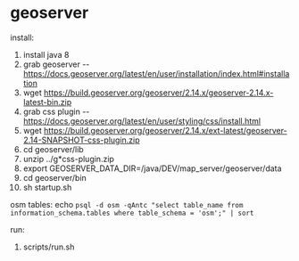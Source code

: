 geoserver
==========

install:
  1. install java 8
  1. grab geoserver -- https://docs.geoserver.org/latest/en/user/installation/index.html#installation
  1. wget https://build.geoserver.org/geoserver/2.14.x/geoserver-2.14.x-latest-bin.zip
  1. grab css plugin -- https://docs.geoserver.org/latest/en/user/styling/css/install.html
  1. wget https://build.geoserver.org/geoserver/2.14.x/ext-latest/geoserver-2.14-SNAPSHOT-css-plugin.zip
  1. cd geoserver/lib
  1. unzip ../g*css-plugin.zip 
  1. export GEOSERVER_DATA_DIR=/java/DEV/map_server/geoserver/data
  1. cd geoserver/bin
  1. sh startup.sh 

osm tables:
  echo `psql -d osm -qAntc "select table_name from information_schema.tables where table_schema = 'osm';" | sort`

run:
  1. scripts/run.sh
